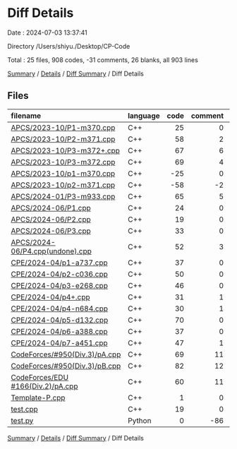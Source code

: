 # Diff Details

Date : 2024-07-03 13:37:41

Directory /Users/shiyu./Desktop/CP-Code

Total : 25 files,  908 codes, -31 comments, 26 blanks, all 903 lines

[Summary](results.md) / [Details](details.md) / [Diff Summary](diff.md) / Diff Details

## Files
| filename | language | code | comment | blank | total |
| :--- | :--- | ---: | ---: | ---: | ---: |
| [APCS/2023-10/P1-m370.cpp](/APCS/2023-10/P1-m370.cpp) | C++ | 25 | 0 | 1 | 26 |
| [APCS/2023-10/P2-m371.cpp](/APCS/2023-10/P2-m371.cpp) | C++ | 58 | 2 | 1 | 61 |
| [APCS/2023-10/P3-m372+.cpp](/APCS/2023-10/P3-m372+.cpp) | C++ | 67 | 6 | 6 | 79 |
| [APCS/2023-10/P3-m372.cpp](/APCS/2023-10/P3-m372.cpp) | C++ | 69 | 4 | 6 | 79 |
| [APCS/2023-10/p1-m370.cpp](/APCS/2023-10/p1-m370.cpp) | C++ | -25 | 0 | -1 | -26 |
| [APCS/2023-10/p2-m371.cpp](/APCS/2023-10/p2-m371.cpp) | C++ | -58 | -2 | -1 | -61 |
| [APCS/2024-01/P3-m933.cpp](/APCS/2024-01/P3-m933.cpp) | C++ | 65 | 5 | 6 | 76 |
| [APCS/2024-06/P1.cpp](/APCS/2024-06/P1.cpp) | C++ | 24 | 0 | 1 | 25 |
| [APCS/2024-06/P2.cpp](/APCS/2024-06/P2.cpp) | C++ | 19 | 0 | 1 | 20 |
| [APCS/2024-06/P3.cpp](/APCS/2024-06/P3.cpp) | C++ | 33 | 0 | 3 | 36 |
| [APCS/2024-06/P4.cpp(undone).cpp](/APCS/2024-06/P4.cpp(undone).cpp) | C++ | 52 | 3 | 1 | 56 |
| [CPE/2024-04/p1-a737.cpp](/CPE/2024-04/p1-a737.cpp) | C++ | 37 | 0 | 1 | 38 |
| [CPE/2024-04/p2-c036.cpp](/CPE/2024-04/p2-c036.cpp) | C++ | 50 | 0 | 1 | 51 |
| [CPE/2024-04/p3-e268.cpp](/CPE/2024-04/p3-e268.cpp) | C++ | 46 | 0 | 1 | 47 |
| [CPE/2024-04/p4+.cpp](/CPE/2024-04/p4+.cpp) | C++ | 31 | 1 | 2 | 34 |
| [CPE/2024-04/p4-n684.cpp](/CPE/2024-04/p4-n684.cpp) | C++ | 30 | 1 | 3 | 34 |
| [CPE/2024-04/p5-d132.cpp](/CPE/2024-04/p5-d132.cpp) | C++ | 70 | 0 | 3 | 73 |
| [CPE/2024-04/p6-a388.cpp](/CPE/2024-04/p6-a388.cpp) | C++ | 37 | 0 | 2 | 39 |
| [CPE/2024-04/p7-a451.cpp](/CPE/2024-04/p7-a451.cpp) | C++ | 47 | 1 | 3 | 51 |
| [CodeForces/#950(Div.3)/pA.cpp](/CodeForces/#950(Div.3)/pA.cpp) | C++ | 69 | 11 | 3 | 83 |
| [CodeForces/#950(Div.3)/pB.cpp](/CodeForces/#950(Div.3)/pB.cpp) | C++ | 82 | 12 | 4 | 98 |
| [CodeForces/EDU #166(Div.2)/pA.cpp](/CodeForces/EDU%20#166(Div.2)/pA.cpp) | C++ | 60 | 11 | 3 | 74 |
| [Template-P.cpp](/Template-P.cpp) | C++ | 1 | 0 | -1 | 0 |
| [test.cpp](/test.cpp) | C++ | 19 | 0 | 0 | 19 |
| [test.py](/test.py) | Python | 0 | -86 | -23 | -109 |

[Summary](results.md) / [Details](details.md) / [Diff Summary](diff.md) / Diff Details
